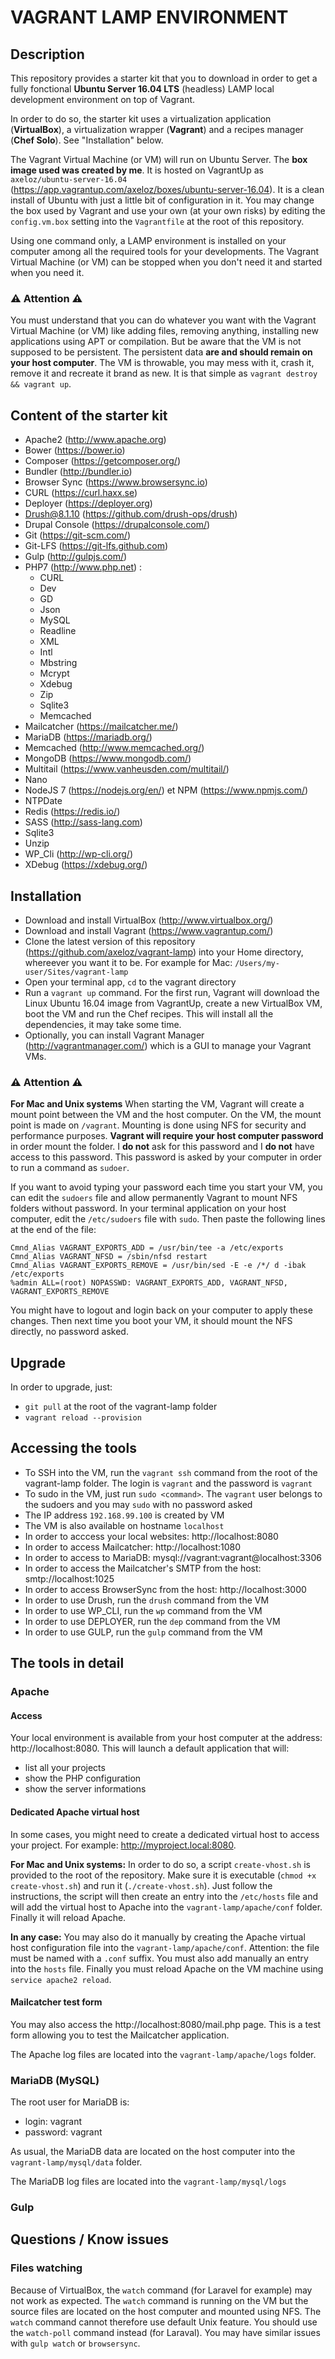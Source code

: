 # VAGRANT LAMP ENVIRONMENT


## Description

This repository provides a starter kit that you to download in order to get a fully fonctional **Ubuntu Server 16.04 LTS** (headless) LAMP local development environment on top of Vagrant.

In order to do so, the starter kit uses a virtualization application (**VirtualBox**), a virtualization wrapper (**Vagrant**) and a recipes manager (**Chef Solo**). See "Installation" below.

The Vagrant Virtual Machine (or VM) will run on Ubuntu Server. The **box image used was created by me**. It is hosted on VagrantUp as `axeloz/ubuntu-server-16.04` (https://app.vagrantup.com/axeloz/boxes/ubuntu-server-16.04). It is a clean install of Ubuntu with just a little bit of configuration in it. You may change the box used by Vagrant and use your own (at your own risks) by editing the `config.vm.box` setting into the `Vagrantfile` at the root of this repository.

Using one command only, a LAMP environment is installed on your computer among all the required tools for your developments. The Vagrant Virtual Machine (or VM) can be stopped when you don't need it and started when you need it.

### ⚠ Attention ⚠

You must understand that you can do whatever you want with the Vagrant Virtual Machine (or VM) like adding files, removing anything, installing new applications using APT or compilation. But be aware that the VM is not supposed to be persistent. The persistent data **are and should remain on your host computer**. The VM is throwable, you may mess with it, crash it, remove it and recreate it brand as new. It is that simple as `vagrant destroy && vagrant up`.


## Content of the starter kit

- Apache2 (http://www.apache.org)
- Bower (https://bower.io)
- Composer (https://getcomposer.org/)
- Bundler (http://bundler.io)
- Browser Sync (https://www.browsersync.io)
- CURL (https://curl.haxx.se)
- Deployer (https://deployer.org)
- Drush@8.1.10 (https://github.com/drush-ops/drush)
- Drupal Console (https://drupalconsole.com/)
- Git (https://git-scm.com/)
- Git-LFS (https://git-lfs.github.com)
- Gulp (http://gulpjs.com/)
- PHP7 (http://www.php.net) :
    - CURL
    - Dev
    - GD
    - Json
    - MySQL
    - Readline
    - XML
    - Intl
    - Mbstring
    - Mcrypt
    - Xdebug
    - Zip
    - Sqlite3
    - Memcached
- Mailcatcher (https://mailcatcher.me/)
- MariaDB (https://mariadb.org/)
- Memcached (http://www.memcached.org/)
- MongoDB (https://www.mongodb.com/)
- Multitail (https://www.vanheusden.com/multitail/)
- Nano
- NodeJS 7 (https://nodejs.org/en/) et NPM (https://www.npmjs.com/)
- NTPDate
- Redis (https://redis.io/)
- SASS (http://sass-lang.com)
- Sqlite3
- Unzip
- WP_Cli (http://wp-cli.org/)
- XDebug (https://xdebug.org/)

## Installation

- Download and install VirtualBox (http://www.virtualbox.org/)
- Download and install Vagrant (https://www.vagrantup.com/)
- Clone the latest version of this repository (https://github.com/axeloz/vagrant-lamp) into your Home directory, whereever you want it to be. For example for Mac: `/Users/my-user/Sites/vagrant-lamp`
- Open your terminal app, `cd` to the vagrant directory
- Run a `vagrant up` command. For the first run, Vagrant will download the Linux Ubuntu 16.04 image from VagrantUp, create a new VirtualBox VM, boot the VM and run the Chef recipes. This will install all the dependencies, it may take some time. 
- Optionally, you can install Vagrant Manager (http://vagrantmanager.com/) which is a GUI to manage your Vagrant VMs.

### ⚠ Attention ⚠

**For Mac and Unix systems**
When starting the VM, Vagrant will create a mount point between the VM and the host computer. On the VM, the mount point is made on `/vagrant`. 
Mounting is done using NFS for security and performance purposes. **Vagrant will require your host computer password** in order mount the folder. I **do not** ask for this password and I **do not** have access to this password. This password is asked by your computer in order to run a command as `sudoer`. 

If you want to avoid typing your password each time you start your VM, you can edit the `sudoers` file and allow permanently Vagrant to mount NFS folders without password. In your terminal application on your host computer, edit the `/etc/sudoers` file with `sudo`. Then paste the following lines at the end of the file:

```
Cmnd_Alias VAGRANT_EXPORTS_ADD = /usr/bin/tee -a /etc/exports
Cmnd_Alias VAGRANT_NFSD = /sbin/nfsd restart
Cmnd_Alias VAGRANT_EXPORTS_REMOVE = /usr/bin/sed -E -e /*/ d -ibak /etc/exports
%admin ALL=(root) NOPASSWD: VAGRANT_EXPORTS_ADD, VAGRANT_NFSD, VAGRANT_EXPORTS_REMOVE
```

You might have to logout and login back on your computer to apply these changes. Then next time you boot your VM, it should mount the NFS directly, no password asked.

## Upgrade

In order to upgrade, just:
- `git pull` at the root of the vagrant-lamp folder
- `vagrant reload --provision`

## Accessing the tools

- To SSH into the VM, run the `vagrant ssh` command from the root of the vagrant-lamp folder. The login is `vagrant` and the password is `vagrant`
- To sudo in the VM, just run `sudo <command>`. The `vagrant` user belongs to the sudoers and you may `sudo` with no password asked
- The IP address `192.168.99.100` is created by VM
- The VM is also available on hostname `localhost`
- In order to acccess your local websites: http://localhost:8080
- In order to access Mailcatcher: http://localhost:1080
- In order to access to MariaDB: mysql://vagrant:vagrant@localhost:3306
- In order to access the Mailcatcher's SMTP from the host: smtp://localhost:1025
- In order to access BrowserSync from the host: http://localhost:3000
- In order to use Drush, run the `drush` command from the VM
- In order to use WP_CLI, run the `wp` command from the VM
- In order to use DEPLOYER, run the `dep` command from the VM
- In order to use GULP, run the `gulp` command from the VM

## The tools in detail

### Apache

#### Access
Your local environment is available from your host computer at the address: http://localhost:8080. This will launch a default application that will:
- list all your projects 
- show the PHP configuration
- show the server informations

#### Dedicated Apache virtual host

In some cases, you might need to create a dedicated virtual host to access your project. For example: http://myproject.local:8080. 

**For Mac and Unix systems:** In order to do so, a script `create-vhost.sh` is provided to the root of the repository. Make sure it is executable (`chmod +x create-vhost.sh`) and run it (`./create-vhost.sh`). Just follow the instructions, the script will then create an entry into the `/etc/hosts` file and will add the virtual host to Apache into the `vagrant-lamp/apache/conf` folder. Finally it will reload Apache. 

**In any case:** You may also do it manually by creating the Apache virtual host configuration file into the `vagrant-lamp/apache/conf`. Attention: the file must be named with a `.conf` suffix. 
You must also add manually an entry into the `hosts` file. 
Finally you must reload Apache on the VM machine using `service apache2 reload`.

#### Mailcatcher test form

You may also access the http://localhost:8080/mail.php page. This is a test form allowing you to test the Mailcatcher application.

The Apache log files are located into the `vagrant-lamp/apache/logs` folder.


### MariaDB (MySQL)

The root user for MariaDB is:
- login: vagrant
- password: vagrant

As usual, the MariaDB data are located on the host computer into the `vagrant-lamp/mysql/data` folder. 

The MariaDB log files are located into the `vagrant-lamp/mysql/logs`

### Gulp

## Questions / Know issues

### Files watching
Because of VirtualBox, the `watch` command (for Laravel for example) may not work as expected. The `watch` command is running on the VM but the source files are located on the host computer and mounted using NFS. The `watch` command cannot therefore use default Unix feature. You should use the `watch-poll` command instead (for Laraval). You may have similar issues with `gulp watch` or `browsersync`.
